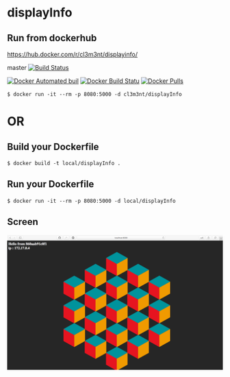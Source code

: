 # displayInfo

## Run from dockerhub

https://hub.docker.com/r/cl3m3nt/displayinfo/

master [![Build Status](https://travis-ci.org/cl3m3nt666/displayInfo.svg?branch=master)](https://travis-ci.org/cl3m3nt666/displayInfo)

[![Docker Automated buil](https://img.shields.io/docker/automated/cl3m3nt/displayInfo.svg?style=flat-square)](https://hub.docker.com/r/cl3m3nt/displayinfo/)
[![Docker Build Statu](https://img.shields.io/docker/build/cl3m3nt/displayinfo.svg?style=flat-square)](https://hub.docker.com/r/cl3m3nt/displayinfo/)
[![Docker Pulls](https://img.shields.io/docker/pulls/cl3m3nt/displayinfo.svg?style=flat-square)](https://hub.docker.com/r/cl3m3nt/displayinfo/)


```
$ docker run -it --rm -p 8080:5000 -d cl3m3nt/displayInfo
```

# OR




## Build your Dockerfile

```
$ docker build -t local/displayInfo .
```

## Run your Dockerfile

```
$ docker run -it --rm -p 8080:5000 -d local/displayInfo
```


## Screen

![](screen.png)
